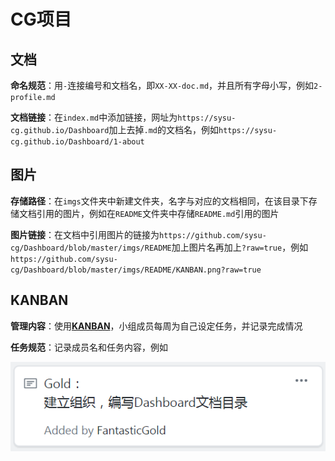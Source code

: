 # CG项目

## 文档

**命名规范**：用`-`连接编号和文档名，即`XX-XX-doc.md`，并且所有字母小写，例如`2-profile.md`

**文档链接**：在`index.md`中添加链接，网址为`https://sysu-cg.github.io/Dashboard`加上去掉`.md`的文档名，例如`https://sysu-cg.github.io/Dashboard/1-about`



## 图片

**存储路径**：在`imgs`文件夹中新建文件夹，名字与对应的文档相同，在该目录下存储文档引用的图片，例如在`README`文件夹中存储`README.md`引用的图片

**图片链接**：在文档中引用图片的链接为`https://github.com/sysu-cg/Dashboard/blob/master/imgs/README`加上图片名再加上`?raw=true`，例如`https://github.com/sysu-cg/Dashboard/blob/master/imgs/README/KANBAN.png?raw=true`




## KANBAN

**管理内容**：使用[**KANBAN**](<https://github.com/sysu-cg/Dashboard/projects>)，小组成员每周为自己设定任务，并记录完成情况

**任务规范**：记录成员名和任务内容，例如

![KANBAN](<https://github.com/sysu-cg/Dashboard/blob/master/imgs/README/KANBAN.png?raw=true>)

